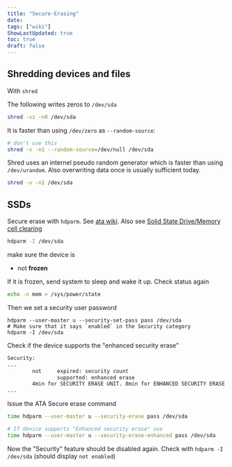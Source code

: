 ```yaml
---
title: "Secure-Erasing"
date: 
tags: ["wiki"]
ShowLastUpdated: true
toc: true
draft: false
---
```



## Shredding devices and files

With `shred`

The following writes zeros to `/dev/sda`

```sh
shred -vz -n0 /dev/sda
```

It is faster than using `/dev/zero` as `--random-source`:

```sh
# don't use this
shred -v -n1 --random-source=/dev/null /dev/sda
```

Shred uses an internel pseudo random generator which is faster than using
`/dev/urandom`. Also overwriting data once is usually sufficient today.

```sh
shred -v -n1 /dev/sda
```

## SSDs

Secure erase with `hdparm`. See [ata
wiki](https://ata.wiki.kernel.org/index.php/ATA_Secure_Erase). Also see [Solid
State Drive/Memory cell
clearing](https://wiki.archlinux.org/index.php/Solid_state_drive/Memory_cell_clearing)

```sh
hdparm -I /dev/sda
```

make sure the device is
- not **frozen**

If it is frozen, send system to sleep and wake it up. Check status again

```sh
echo -n mem > /sys/power/state
```

Then we set a security user password 

```
hdparm --user-master u --security-set-pass pass /dev/sda
# Make sure that it says `enabled` in the Security category
hdparm -I /dev/sda
```

Check if the device supports the "enhanced security erase"

```sh
Security:
...
        not     expired: security count
                supported: enhanced erase
        4min for SECURITY ERASE UNIT. 8min for ENHANCED SECURITY ERASE UNIT.
...
```

Issue the ATA Secure erase command

```sh
time hdparm --user-master u --security-erase pass /dev/sda

# If device supports "Enhanced security erase" use
time hdparm --user-master u --security-erase-enhanced pass /dev/sda
```

Now the "Security" feature should be disabled again. Check with `hdparm -I
/dev/sda` (should display `not enabled`)




